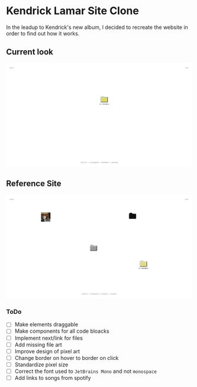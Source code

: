 # Kendrick Lamar Site Clone

In the leadup to Kendrick's new album, I decided to recreate the website in order to find out how it works.

## Current look

![current version](public/myVersion.png "sample")

## Reference Site

![live version](public/OG.png "sample")

### ToDo

- [ ] Make elements draggable
- [ ] Make components for all code bloacks
- [ ] Implement next/link for files
- [ ] Add missing file art
- [ ] Improve design of pixel art
- [ ] Change border on hover to border on click
- [ ] Standardize pixel size
- [ ] Correct the font used to `JetBrains Mono` and not `monospace`
- [ ] Add links to songs from spotify
